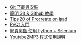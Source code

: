 * [Git 下載與安裝](git-download-install.md)* [簡明 Git & Github 教學](git-github-easy-use.md)* [Tips 20 of Procreate on ipad](procreate-tips.md)* [PyQt 入門](python-pyqt-study.md)* [網頁爬蟲 使用 Python + Selenium](python-selenium.md)* [Youtube2MP3 程式使用說明](python-youtube2Mp3.md)